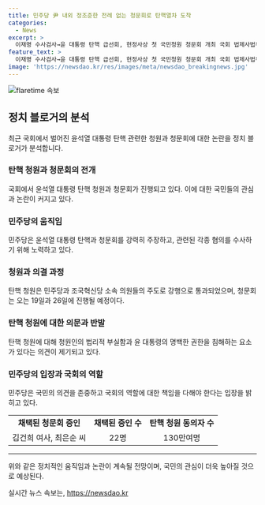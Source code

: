 ```yaml
---
title: 민주당 尹 내외 정조준한 전례 없는 청문회로 탄핵열차 도착
categories:
  - News
excerpt: >
  이재명 수사검사→윤 대통령 탄핵 급선회, 헌정사상 첫 국민청원 청문회 개최 국회 법제사법위원장이 윤석열 대통령 탄핵소추안 발의 요청에 관한 청원 관련 청문회 실시계획서 채택. 윤 대통령 내외를 정조준한 배경과 관련해 윤 대통령 탄핵 청원은 130만명의 동의를 받았지만 논란의 소지가 있다. 탄핵청문회는 오는 19일과 26일 예정되고, 증인으로는 여사와 사령관 등 22명이 채택됐다. 해당 청원의 법리적 부실함과 유사한 내용이 담겨 있는 점이 신뢰성에 문제를 제기하고 있다. 민주당은 국민의 뜻을 거부할 명분이 없다고 주장하며, 국회가 탄핵 청문회를 추진하는 것은 헌정사상 처음이다.
feature_text: >
  이재명 수사검사→윤 대통령 탄핵 급선회, 헌정사상 첫 국민청원 청문회 개최 국회 법제사법위원장이 윤석열 대통령 탄핵소추안 발의 요청에 관한 청원 관련 청문회 실시계획서 채택. 윤 대통령 내외를 정조준한 배경과 관련해 윤 대통령 탄핵 청원은 130만명의 동의를 받았지만 논란의 소지가 있다. 탄핵청문회는 오는 19일과 26일 예정되고, 증인으로는 여사와 사령관 등 22명이 채택됐다. 해당 청원의 법리적 부실함과 유사한 내용이 담겨 있는 점이 신뢰성에 문제를 제기하고 있다. 민주당은 국민의 뜻을 거부할 명분이 없다고 주장하며, 국회가 탄핵 청문회를 추진하는 것은 헌정사상 처음이다.
image: 'https://newsdao.kr/res/images/meta/newsdao_breakingnews.jpg'
---
```


<p><img src="https://newsdao.kr/res/images/meta/newsdao_breakingnews.jpg" alt="flaretime 속보" /></p>

<h2 data-ke-size="size26">정치 블로거의 분석</h2>

<p data-ke-size="size16">최근 국회에서 벌어진 윤석열 대통령 탄핵 관련한 청원과 청문회에 대한 논란을 정치 블로거가 분석합니다.</p>

<h3><b>탄핵 청원과 청문회의 전개</b></h3>

<p data-ke-size="size16">국회에서 윤석열 대통령 탄핵 청원과 청문회가 진행되고 있다. 이에 대한 국민들의 관심과 논란이 커지고 있다.</p>

<h3><b>민주당의 움직임</b></h3>

<p data-ke-size="size16">민주당은 윤석열 대통령 탄핵과 청문회를 강력히 주장하고, 관련된 각종 혐의를 수사하기 위해 노력하고 있다.</p>

<h3><b>청원과 의결 과정</b></h3>

<p data-ke-size="size16">탄핵 청원은 민주당과 조국혁신당 소속 의원들의 주도로 강행으로 통과되었으며, 청문회는 오는 19일과 26일에 진행될 예정이다.</p>

<h3><b>탄핵 청원에 대한 의문과 반발</b></h3>

<p data-ke-size="size16">탄핵 청원에 대해 청원인의 법리적 부실함과 윤 대통령의 명백한 권한을 침해하는 요소가 있다는 의견이 제기되고 있다.</p>

<h3><b>민주당의 입장과 국회의 역할</b></h3>

<p data-ke-size="size16">민주당은 국민의 의견을 존중하고 국회의 역할에 대한 책임을 다해야 한다는 입장을 밝히고 있다.</p>

<table style="width: 100%;">
<tbody>
<tr>
<td style="text-align: center; height: 17px;"><b>채택된 청문회 증인</b></td>
<td style="text-align: center; height: 17px;"><b>채택된 증인 수</b></td>
<td style="text-align: center; height: 17px;"><b>탄핵 청원 동의자 수</b></td>
</tr>
<tr>
<td style="text-align: center; height: 17px;">김건희 여사, 최은순 씨</td>
<td style="text-align: center; height: 17px;">22명</td>
<td style="text-align: center; height: 17px;">130만여명</td>
</tr>
</tbody>
</table>

<hr>

<p data-ke-size="size16">위와 같은 정치적인 움직임과 논란이 계속될 전망이며, 국민의 관심이 더욱 높아질 것으로 예상된다.</p>
실시간 뉴스 속보는, <a href="https://newsdao.kr" rel="dofollow">https://newsdao.kr</a>


